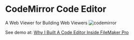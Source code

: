# CodeMirror Code Editor
A Web Viewer for Building Web Viewers
![codemirror](https://github.com/user-attachments/assets/70549d40-084c-4ed5-b272-77d86fa7e128)

See demo at: 
[Why I Built A Code Editor Inside FileMaker Pro](https://blog.greenflux.us/why-i-built-a-code-editor-inside-filemaker-pro)
